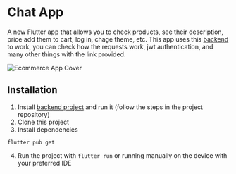 # Chat App

A new Flutter app that allows you to check products, see their description, price add them to cart, log in, chage theme, etc. This app uses this [backend](https://github.com/Sebas3270/ecommerce-app-bakend) to work, you can check how the requests work, jwt authentication, and many other things with the link provided.

![Ecommerce App Cover](https://user-images.githubusercontent.com/88170325/224489373-115a2273-6b11-4ec4-83bb-a3c96ac03c9a.png)

## Installation

1. Install [backend project](https://github.com/Sebas3270/ecommerce-app-bakend) and run it (follow the steps in the project repository)
2. Clone this project
3. Install dependencies
```
flutter pub get
```
4. Run the project with ```flutter run``` or running manually on the device with your preferred IDE